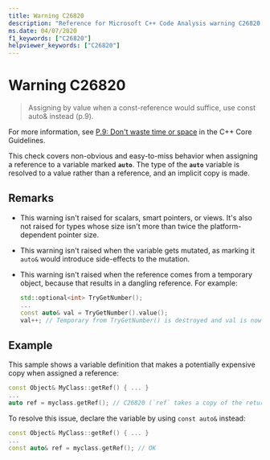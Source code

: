 ```yaml
---
title: Warning C26820
description: "Reference for Microsoft C++ Code Analysis warning C26820 in Visual Studio."
ms.date: 04/07/2020
f1_keywords: ["C26820"]
helpviewer_keywords: ["C26820"]
---
```

# Warning C26820

> Assigning by value when a const-reference would suffice, use const auto& instead (p.9).

For more information, see [P.9: Don't waste time or space](https://github.com/isocpp/CppCoreGuidelines/blob/master/CppCoreGuidelines.md#p9-dont-waste-time-or-space) in the C++ Core Guidelines.

This check covers non-obvious and easy-to-miss behavior when assigning a reference to a variable marked **`auto`**. The type of the **`auto`** variable is resolved to a value rather than a reference, and an implicit copy is made.

## Remarks

- This warning isn't raised for scalars, smart pointers, or views. It's also not raised for types whose size isn't more than twice the platform-dependent pointer size.
- This warning isn't raised when the variable gets mutated, as marking it `auto&` would introduce side-effects to the mutation.
- This warning isn't raised when the reference comes from a temporary object, because that results in a dangling reference. For example:

  ```cpp
  std::optional<int> TryGetNumber();
  ...
  const auto& val = TryGetNumber().value();
  val++; // Temporary from TryGetNumber() is destroyed and val is now dangling
  ```

## Example

This sample shows a variable definition that makes a potentially expensive copy when assigned a reference:

```cpp
const Object& MyClass::getRef() { ... }
...
auto ref = myclass.getRef(); // C26820 (`ref` takes a copy of the returned object)
```

To resolve this issue, declare the variable by using `const auto&` instead:

```cpp
const Object& MyClass::getRef() { ... }
...
const auto& ref = myclass.getRef(); // OK
```
